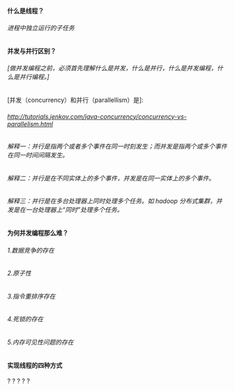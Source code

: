 #### 什么是线程？
###### 进程中独立运行的子任务
#### 并发与并行区别？
###### [做并发编程之前，必须首先理解什么是并发，什么是并行，什么是并发编程，什么是并行编程。]
 [并发（concurrency）和并行（parallellism）是]:
###### http://tutorials.jenkov.com/java-concurrency/concurrency-vs-parallelism.html
###### 解释一：并行是指两个或者多个事件在同一时刻发生；而并发是指两个或多个事件在同一时间间隔发生。
###### 解释二：并行是在不同实体上的多个事件，并发是在同一实体上的多个事件。
###### 解释三：并行是在多台处理器上同时处理多个任务。如 hadoop 分布式集群，并发是在一台处理器上“同时”处理多个任务。
#### 为何并发编程那么难？
###### 1.数据竞争的存在 
###### 2.原子性 
###### 3.指令重排序存在 
###### 4.死锁的存在 
###### 5.内存可见性问题的存在
#### 实现线程的四种方式
 ? ? ? ? ?
